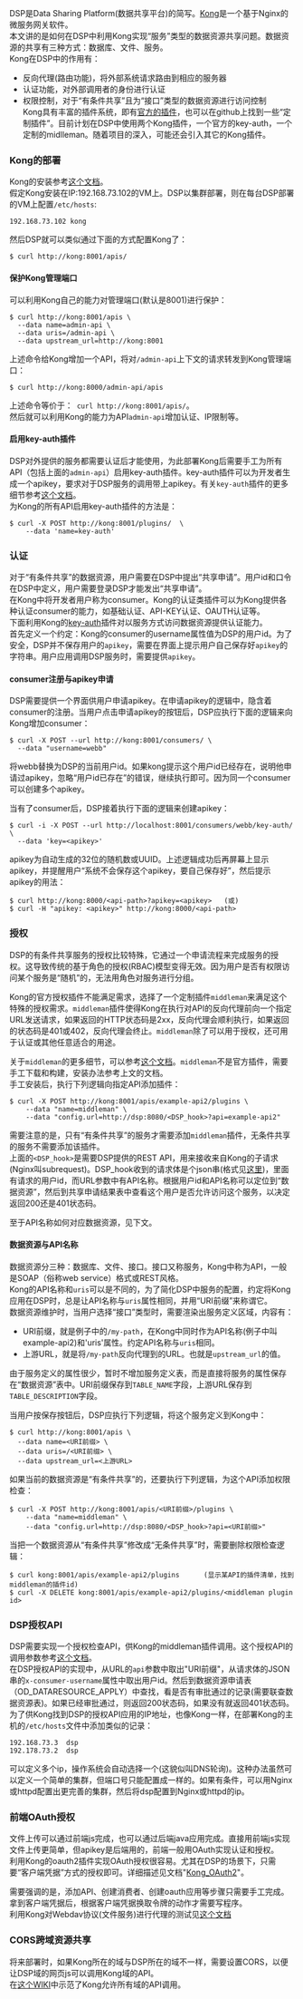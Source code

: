 DSP是Data Sharing Platform(数据共享平台)的简写。[Kong](https://github.com/wbwangk/wbwangk.github.io/wiki/Kong)是一个基于Nginx的微服务网关软件。  
本文讲的是如何在DSP中利用Kong实现“服务”类型的数据资源共享问题。数据资源的共享有三种方式：数据库、文件、服务。  
Kong在DSP中的作用有：
- 反向代理(路由功能)，将外部系统请求路由到相应的服务器  
- 认证功能，对外部调用者的身份进行认证  
- 权限控制，对于“有条件共享”且为“接口”类型的数据资源进行访问控制  
Kong具有丰富的插件系统，即有[官方的插件](https://konghq.com/plugins/)，也可以在github上找到一些“定制插件”。目前计划在DSP中使用两个Kong插件，一个官方的key-auth，一个定制的midlleman。随着项目的深入，可能还会引入其它的Kong插件。  

### Kong的部署
Kong的安装参考[这个文档](https://github.com/wbwangk/wbwangk.github.io/wiki/Kong#kong安装)。  
假定Kong安装在IP:192.168.73.102的VM上。DSP以集群部署，则在每台DSP部署的VM上配置`/etc/hosts`:
```
192.168.73.102 kong
```
然后DSP就可以类似通过下面的方式配置Kong了：
```
$ curl http://kong:8001/apis/
```
#### 保护Kong管理端口
可以利用Kong自己的能力对管理端口(默认是8001)进行保护：
```
$ curl http://kong:8001/apis \
  --data name=admin-api \
  --data uris=/admin-api \
  --data upstream_url=http://kong:8001
```
上述命令给Kong增加一个API，将对`/admin-api`上下文的请求转发到Kong管理端口：
```
$ curl http://kong:8000/admin-api/apis
```
上述命令等价于：` curl http://kong:8001/apis/`。   
然后就可以利用Kong的能力为API`admin-api`增加认证、IP限制等。

#### 启用key-auth插件
DSP对外提供的服务都需要认证后才能使用，为此部署Kong后需要手工为所有API（包括上面的`admin-api`）启用key-auth插件。key-auth插件可以为开发者生成一个apikey，要求对于DSP服务的调用带上apikey。有关`key-auth`插件的更多细节参考[这个文档](https://github.com/wbwangk/wbwangk.github.io/wiki/Kong#key-auth插件)。  
为Kong的所有API启用key-auth插件的方法是：
```
$ curl -X POST http://kong:8001/plugins/  \
    --data 'name=key-auth'
```

### 认证
对于“有条件共享”的数据资源，用户需要在DSP中提出“共享申请”。用户id和口令在DSP中定义，用户需要登录DSP才能发出“共享申请”。  
在Kong中将开发者用户称为consumer。Kong的认证类插件可以为Kong提供各种认证consumer的能力，如基础认证、API-KEY认证、OAUTH认证等。  
下面利用Kong的[key-auth](https://github.com/wbwangk/wbwangk.github.io/wiki/Kong#key-auth插件)插件对以服务方式访问数据资源提供认证能力。  
首先定义一个约定：Kong的consumer的username属性值为DSP的用户id。为了安全，DSP并不保存用户的`apikey`，需要在界面上提示用户自己保存好`apikey`的字符串。用户应用调用DSP服务时，需要提供`apikey`。  

#### consumer注册与apikey申请
DSP需要提供一个界面供用户申请apikey。在申请apikey的逻辑中，隐含着consumer的注册。当用户点击申请apikey的按钮后，DSP应执行下面的逻辑来向Kong增加consumer：
```
$ curl -X POST --url http://kong:8001/consumers/ \
  --data "username=webb"
```
将webb替换为DSP的当前用户id。如果kong提示这个用户id已经存在，说明他申请过apikey，忽略“用户id已存在”的错误，继续执行即可。因为同一个consumer可以创建多个apikey。  
  
当有了consumer后，DSP接着执行下面的逻辑来创建apikey：
```
$ curl -i -X POST --url http://localhost:8001/consumers/webb/key-auth/ \
  --data 'key=<apikey>'
```
apikey为自动生成的32位的随机数或UUID。上述逻辑成功后再屏幕上显示apikey，并提醒用户“系统不会保存这个apikey，要自己保存好”，然后提示apikey的用法：
```
$ curl http://kong:8000/<api-path>?apikey=<apikey>   (或)
$ curl -H "apikey: <apikey>" http://kong:8000/<api-path>
```

### 授权
DSP的有条件共享服务的授权比较特殊，它通过一个申请流程来完成服务的授权。这导致传统的基于角色的授权(RBAC)模型变得无效。因为用户是否有权限访问某个服务是“随机”的，无法用角色对服务进行分组。  

Kong的官方授权插件不能满足需求，选择了一个定制插件`middleman`来满足这个特殊的授权需求。`middleman`插件使得Kong在执行对API的反向代理前向一个指定URL发送请求，如果返回的HTTP状态码是2xx，反向代理会顺利执行，如果返回的状态码是401或402，反向代理会终止。`middleman`除了可以用于授权，还可用于认证或其他任意适合的用途。  

关于`middleman`的更多细节，可以参考[这个文档](https://github.com/wbwangk/wbwangk.github.io/wiki/Kong#middleman插件)。`middleman`不是官方插件，需要手工下载和构建，安装办法参考上文的文档。  
手工安装后，执行下列逻辑向指定API添加插件：
```
$ curl -X POST http://kong:8001/apis/example-api2/plugins \
    --data "name=middleman" \
    --data "config.url=http://dsp:8080/<DSP_hook>?api=example-api2"
```  
需要注意的是，只有“有条件共享”的服务才需要添加`middleman`插件，无条件共享的服务不需要添加该插件。  
上面的`<DSP_hook>`是需要DSP提供的REST API，用来接收来自Kong的子请求(Nginx叫subrequest)。DSP_hook收到的请求体是个json串(格式见[这里](https://github.com/wbwangk/wbwangk.github.io/wiki/Kong#测试子请求返回200状态码))，里面有请求的用户id，而URL参数中有API名称。根据用户id和API名称可以定位到“数据资源”，然后到共享申请结果表中查看这个用户是否允许访问这个服务，以决定返回200还是401状态码。  

至于API名称如何对应数据资源，见下文。  

#### 数据资源与API名称
数据资源分三种：数据库、文件、接口。接口又称服务，Kong中称为API，一般是SOAP（俗称web service）格式或REST风格。  
Kong的API名称和`uris`可以是不同的，为了简化DSP中服务的配置，约定将Kong应用在DSP时，总是让API名称与`uris`属性相同，并用“URI前缀”来称谓它。  
数据资源维护时，当用户选择“接口”类型时，需要渲染出服务定义区域，内容有：  
- URI前缀，就是例子中的`/my-path`，在Kong中同时作为API名称(例子中叫example-api2)和'uris'属性。约定API名称与`uris`相同。  
- 上游URL，就是将`/my-path`反向代理到的URL。也就是`upstream_url`的值。  

由于服务定义的属性很少，暂时不增加服务定义表，而是直接将服务的属性保存在“数据资源”表中。URI前缀保存到`TABLE_NAME`字段，上游URL保存到`TABLE_DESCRIPTION`字段。  

当用户按保存按钮后，DSP应执行下列逻辑，将这个服务定义到Kong中：
```
$ curl http://kong:8001/apis \
  --data name=<URI前缀> \
  --data uris=/<URI前缀> \
  --data upstream_url=<上游URL>
```
如果当前的数据资源是“有条件共享”的，还要执行下列逻辑，为这个API添加权限检查：
```
$ curl -X POST http://kong:8001/apis/<URI前缀>/plugins \
    --data "name=middleman" \
    --data "config.url=http://dsp:8080/<DSP_hook>?api=<URI前缀>"
```
当把一个数据资源从“有条件共享”修改成“无条件共享”时，需要删除权限检查逻辑：
```
$ curl kong:8001/apis/example-api2/plugins      (显示某API的插件清单，找到middleman的插件id)
$ curl -X DELETE kong:8001/apis/example-api2/plugins/<middleman plugin id>
```

### DSP授权API
DSP需要实现一个授权检查API，供Kong的middleman插件调用。这个授权API的调用参数参考[这个文档](https://github.com/wbwangk/wbwangk.github.io/wiki/Kong#子请求API的实现)。  
在DSP授权API的实现中，从URL的`api`参数中取出"URI前缀"，从请求体的JSON串的`x-consumer-username`属性中取出用户id。然后到数据资源申请表（OD_DATARESOURCE_APPLY）中查找，看是否有审批通过的记录(需要联查数据资源表)。如果已经审批通过，则返回200状态码，如果没有就返回401状态码。  
为了供Kong找到DSP的授权API应用的IP地址，也像Kong一样，在部署Kong的主机的`/etc/hosts`文件中添加类似的记录：  
```
192.168.73.3  dsp
192.178.73.2  dsp
```
可以定义多个ip，操作系统会自动选择一个(这貌似叫DNS轮询)。这种办法虽然可以定义一个简单的集群，但端口号只能配置成一样的。如果有条件，可以用Nginx或httpd配置出更完善的集群，然后将dsp配置到Nginx或httpd的ip。  

### 前端OAuth授权
文件上传可以通过前端js完成，也可以通过后端java应用完成。直接用前端js实现文件上传更简单，但apikey是后端用的，前端一般用OAuth实现认证和授权。  
利用Kong的oauth2插件实现OAuth授权很容易。尤其在DSP的场景下，只需要“客户端凭据”方式的授权即可。详细描述见文档"[Kong_OAuth2](https://github.com/wbwangk/wbwangk.github.io/wiki/Kong_OAuth2)"。  

需要强调的是，添加API、创建消费者、创建oauth应用等步骤只需要手工完成。拿到客户端凭据后，根据客户端凭据换取令牌的动作才需要写程序。  
利用Kong对Webdav协议(文件服务)进行代理的测试见[这个文档](https://github.com/wbwangk/wbwangk.github.io/wiki/Kong#kong与webdav)

### CORS跨域资源共享
将来部署时，如果Kong所在的域与DSP所在的域不一样，需要设置CORS，以便让DSP域的网页js可以调用Kong域的API。  
在[这个WIKI](https://github.com/wbwangk/wbwangk.github.io/wiki/Kong#cors插件)中示范了Kong允许所有域的API调用。  
